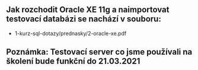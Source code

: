 ## Jak rozchodit Oracle XE 11g a naimportovat testovací databázi se nachází v souboru:

- 1-kurz-sql-dotazy/prednasky/2-oracle-xe.pdf

## Poznámka: Testovací server co jsme používali na školení bude funkční do 21.03.2021
